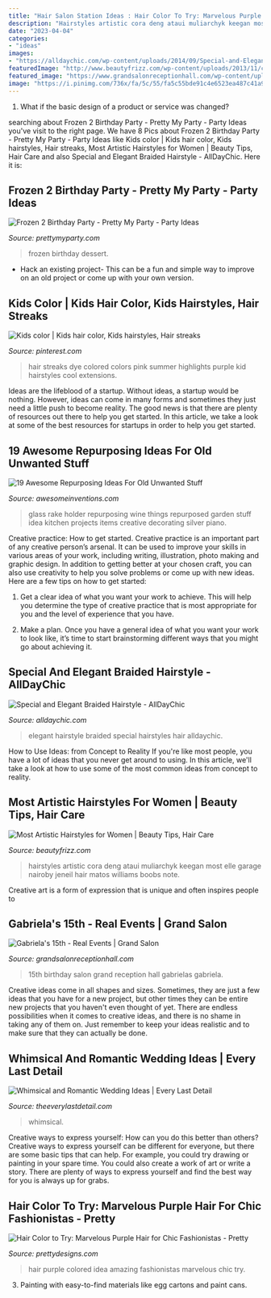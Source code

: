 ```yaml
---
title: "Hair Salon Station Ideas : Hair Color To Try: Marvelous Purple Hair For Chic Fashionistas"
description: "Hairstyles artistic cora deng ataui muliarchyk keegan most elle garage nairoby jeneil hair matos williams boobs note"
date: "2023-04-04"
categories:
- "ideas"
images:
- "https://alldaychic.com/wp-content/uploads/2014/09/Special-and-Elegant-Braided-Hairstyle.jpg"
featuredImage: "http://www.beautyfrizz.com/wp-content/uploads/2013/11/cute-hairstyles-29.jpg"
featured_image: "https://www.grandsalonreceptionhall.com/wp-content/uploads/2015/06/Gabrielas-quinces-at-Grand-Salon-Reception-Hall-62.jpg"
image: "https://i.pinimg.com/736x/fa/5c/55/fa5c55bde91c4e6523ea487c41a9130f--summer-kids-suzanne.jpg"
---
```



1. What if the basic design of a product or service was changed?

	

		
searching about Frozen 2 Birthday Party - Pretty My Party - Party Ideas you've visit to the right page. We have 8 Pics about Frozen 2 Birthday Party - Pretty My Party - Party Ideas like Kids color | Kids hair color, Kids hairstyles, Hair streaks, Most Artistic Hairstyles for Women | Beauty Tips, Hair Care and also Special and Elegant Braided Hairstyle - AllDayChic. Here it is:
		
    
## Frozen 2 Birthday Party - Pretty My Party - Party Ideas

<img loading=lazy src="https://zolpwsuwoq-flywheel.netdna-ssl.com/wp-content/uploads/2020/02/frozen-party-dessert-pops.jpg" onerror="this.onerror=null;this.src='https://tse1.mm.bing.net/th?id=OIP.fUeKO1K0Wwog31d1eAm_GQHaLF&amp;pid=15.1';" alt="Frozen 2 Birthday Party - Pretty My Party - Party Ideas">

_Source: prettymyparty.com_

>frozen birthday dessert. 

	

- Hack an existing project- This can be a fun and simple way to improve on an old project or come up with your own version.

    
## Kids Color | Kids Hair Color, Kids Hairstyles, Hair Streaks

<img loading=lazy src="https://i.pinimg.com/736x/fa/5c/55/fa5c55bde91c4e6523ea487c41a9130f--summer-kids-suzanne.jpg" onerror="this.onerror=null;this.src='https://tse2.mm.bing.net/th?id=OIP.ScWObPfamAe0c-JnpBBvIgHaJ4&amp;pid=15.1';" alt="Kids color | Kids hair color, Kids hairstyles, Hair streaks">

_Source: pinterest.com_

>hair streaks dye colored colors pink summer highlights purple kid hairstyles cool extensions. 

	

Ideas are the lifeblood of a startup. Without ideas, a startup would be nothing. However, ideas can come in many forms and sometimes they just need a little push to become reality. The good news is that there are plenty of resources out there to help you get started. In this article, we take a look at some of the best resources for startups in order to help you get started.

    
## 19 Awesome Repurposing Ideas For Old Unwanted Stuff

<img loading=lazy src="http://www.awesomeinventions.com/wp-content/uploads/2014/12/old-garden-rake-glass-holder.jpg" onerror="this.onerror=null;this.src='https://tse3.mm.bing.net/th?id=OIP.i34_nsoVWlipmO_4P6FulwHaLG&amp;pid=15.1';" alt="19 Awesome Repurposing Ideas For Old Unwanted Stuff">

_Source: awesomeinventions.com_

>glass rake holder repurposing wine things repurposed garden stuff idea kitchen projects items creative decorating silver piano. 

	

Creative practice: How to get started.
Creative practice is an important part of any creative person’s arsenal. It can be used to improve your skills in various areas of your work, including writing, illustration, photo making and graphic design. In addition to getting better at your chosen craft, you can also use creativity to help you solve problems or come up with new ideas. Here are a few tips on how to get started:
1. Get a clear idea of what you want your work to achieve. This will help you determine the type of creative practice that is most appropriate for you and the level of experience that you have.

2. Make a plan. Once you have a general idea of what you want your work to look like, it’s time to start brainstorming different ways that you might go about achieving it.

    
## Special And Elegant Braided Hairstyle - AllDayChic

<img loading=lazy src="https://alldaychic.com/wp-content/uploads/2014/09/Special-and-Elegant-Braided-Hairstyle.jpg" onerror="this.onerror=null;this.src='https://tse3.mm.bing.net/th?id=OIP.gezIRY6GNi2yiE3FrmwGgQHaJ_&amp;pid=15.1';" alt="Special and Elegant Braided Hairstyle - AllDayChic">

_Source: alldaychic.com_

>elegant hairstyle braided special hairstyles hair alldaychic. 

	

How to Use Ideas: from Concept to Reality
If you're like most people, you have a lot of ideas that you never get around to using. In this article, we'll take a look at how to use some of the most common ideas from concept to reality.

    
## Most Artistic Hairstyles For Women | Beauty Tips, Hair Care

<img loading=lazy src="http://www.beautyfrizz.com/wp-content/uploads/2013/11/cute-hairstyles-29.jpg" onerror="this.onerror=null;this.src='https://tse4.mm.bing.net/th?id=OIP.R9nIp8K3vA5mQBlqiSE13AHaLH&amp;pid=15.1';" alt="Most Artistic Hairstyles for Women | Beauty Tips, Hair Care">

_Source: beautyfrizz.com_

>hairstyles artistic cora deng ataui muliarchyk keegan most elle garage nairoby jeneil hair matos williams boobs note. 

	

Creative art is a form of expression that is unique and often inspires people to

    
## Gabriela&#039;s 15th - Real Events | Grand Salon

<img loading=lazy src="https://www.grandsalonreceptionhall.com/wp-content/uploads/2015/06/Gabrielas-quinces-at-Grand-Salon-Reception-Hall-62.jpg" onerror="this.onerror=null;this.src='https://tse1.mm.bing.net/th?id=OIP.l5RukfHMsr5mSYWGEj9kHwHaLL&amp;pid=15.1';" alt="Gabriela&#039;s 15th - Real Events | Grand Salon">

_Source: grandsalonreceptionhall.com_

>15th birthday salon grand reception hall gabrielas gabriela. 

	

Creative ideas come in all shapes and sizes. Sometimes, they are just a few ideas that you have for a new project, but other times they can be entire new projects that you haven't even thought of yet. There are endless possibilities when it comes to creative ideas, and there is no shame in taking any of them on. Just remember to keep your ideas realistic and to make sure that they can actually be done.

    
## Whimsical And Romantic Wedding Ideas | Every Last Detail

<img loading=lazy src="https://eldmedia.s3.us-east-2.amazonaws.com/wp-content/uploads/2015/07/Whimsical-and-Romantic-Wedding-Ideas_0020.jpg" onerror="this.onerror=null;this.src='https://tse4.mm.bing.net/th?id=OIP.s1dYFVyveELOei03XSEUEQHaLH&amp;pid=15.1';" alt="Whimsical and Romantic Wedding Ideas | Every Last Detail">

_Source: theeverylastdetail.com_

>whimsical. 

	

Creative ways to express yourself: How can you do this better than others?
Creative ways to express yourself can be different for everyone, but there are some basic tips that can help. For example, you could try drawing or painting in your spare time. You could also create a work of art or write a story. There are plenty of ways to express yourself and find the best way for you is always up for grabs.

    
## Hair Color To Try: Marvelous Purple Hair For Chic Fashionistas - Pretty

<img loading=lazy src="https://www.prettydesigns.com/wp-content/uploads/2014/06/Amazing-Colored-Hair-Idea.jpg" onerror="this.onerror=null;this.src='https://tse1.mm.bing.net/th?id=OIP.8gKJ4d8PZAc8LWdJOmhWhwHaMZ&amp;pid=15.1';" alt="Hair Color to Try: Marvelous Purple Hair for Chic Fashionistas - Pretty">

_Source: prettydesigns.com_

>hair purple colored idea amazing fashionistas marvelous chic try. 

	

3. Painting with easy-to-find materials like egg cartons and paint cans.

